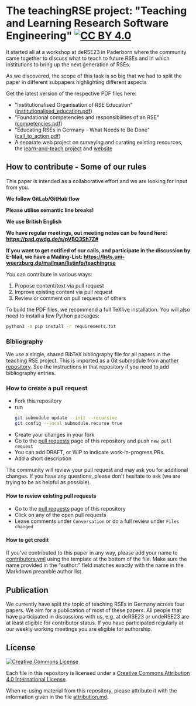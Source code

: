# The teachingRSE project: "Teaching and Learning Research Software Engineering" [![CC BY 4.0](https://img.shields.io/badge/License-CC%20BY%204.0-lightgrey.svg)](http://creativecommons.org/licenses/by/4.0/)

It started all at a workshop at deRSE23 in Paderborn where the community came together to discuss what to teach to future RSEs
and in which institutions to bring up the next generation of RSEs.

As we discovered, the scope of this task is so big that 
we had to split the paper in different subpapers highlighting different aspects

Get the latest version of the respective PDF files here:

* "Institutionalised Organisation of RSE Education" ([institutionalised_education.pdf](https://github.com/the-teachingRSE-project/institutionalized_education/blob/build/institutionalised_education.pdf))
* "Foundational competencies and responsibilities of an RSE" ([competencies.pdf](https://github.com/the-teachingRSE-project/competencies/blob/build/competencies.pdf))
* "Educating RSEs in Germany - What Needs to Be Done" ([call_to_action.pdf](https://github.com/the-teachingRSE-project/call_to_action/blob/build/call_to_action.pdf))
* A separate web project on surveying and curating existing resources, the [learn-and-teach project](https://github.com/DE-RSE/learn-and-teach) and [website](https://de-rse.org/learn-and-teach/)

## How to contribute - Some of our rules

This paper is intended as a collaborative effort and we are looking for input from you.

**We follow GitLab/GitHub flow**

**Please utilise semantic line breaks!**

**We use British English**

**We have regular meetings, out meeting notes can be found here: https://pad.gwdg.de/s/pVBQ3Sh7Z#**

**If you want to get notified of our calls, and participate in the discussion by E-Mail, we have a Mailing-List: https://lists.uni-wuerzburg.de/mailman/listinfo/teachingrse**

You can contribute in various ways:

1. Propose content/text via pull request
1. Improve existing content via pull request
1. Review or comment on pull requests of others

To build the PDF files, we recommend a full TeXlive installation.
You will also need to install a few Python packages:

```sh
python3 -m pip install -r requirements.txt
```

### Bibliography

We use a single, shared BibTeX bibliography file for all papers in the teaching RSE project. This is imported as a Git submodule from [another repository](https://github.com/the-teachingRSE-project/bibliography). See the instructions in that repository if you need to add bibliography entries.

### How to create a pull request

- Fork this repository
- run
  ```sh
  git submodule update --init --recursive
  git config --local submodule.recurse true
  ```
- Create your changes in your fork
- Go to the [pull requests](https://github.com/the-teachingRSE-project/institutionalized_education/pulls) page of this repository and push `new pull request`
- You can add DRAFT, or WIP to indicate work-in-progress PRs.
- Add a short description

The community will review your pull request and may ask you for additional changes.
If you have any questions, please don't hesitate to ask (we are trying to be as
helpful as possible).

#### How to review existing pull requests

- Go to the [pull requests](https://github.com/the-teachingRSE-project/institutionalized_education/pulls) page of this repository
- Click on any of the open pull requests
- Leave comments under `Conversation` or do a full review under `Files changed`

#### How to get credit

If you've contributed to this paper in any way, please add your name to
[contributors.yml](contributors.yml) using the template at the bottom
of the file. Make sure the name provided in the "author:" field matches
exactly with the name in the Markdown preamble author list.

## Publication

We currently have split the topic of teaching RSEs in Germany across four papers.
We aim for a publication of most of these papers.
All people that have participated in discussions with us,
e.g. at deRSE23 or undeRSE23 are at least eligible for contributor status.
If you have participated regularly at our weekly working meetings you are eligible for
authorship.

## License

[![Creative Commons License](https://i.creativecommons.org/l/by/4.0/88x31.png)](https://creativecommons.org/licenses/by/4.0/)

Each file in this repository is licensed under a [Creative Commons Attribution 4.0 International License](https://creativecommons.org/licenses/by/4.0/).

When re-using material from this repository, please attribute it with the information given in the file [attribution.md](attribution.md).
